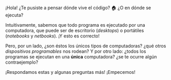 ¡Hola! ¿Te pusiste a pensar dónde vive el código? :house: ¿O en dónde se ejecuta?

Intuitivamente, sabemos que todo programa es ejecutado por una computadora, que puede ser de escritorio (_desktops_) o portátiles (_notebooks_ y _netbooks_). ¡Y esto es correcto! 

Pero, por un lado, ¿son éstos los únicos tipos de computadoras? ¿qué otros _dispositivos programables_ nos rodean? Y por otro lado: ¿todos los programas se ejecutan en una **única** computadora? ¿se te ocurre algún contraejemplo?

¡Respondamos estas y algunas preguntas más! ¡Empecemos!